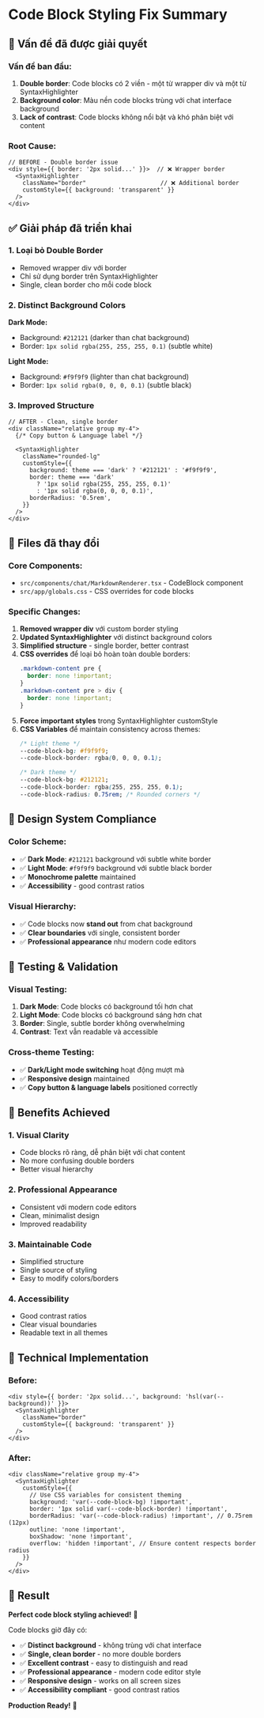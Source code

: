 # Code Block Styling Fix Summary

## 🎯 Vấn đề đã được giải quyết

### Vấn đề ban đầu:
1. **Double border**: Code blocks có 2 viền - một từ wrapper div và một từ SyntaxHighlighter
2. **Background color**: Màu nền code blocks trùng với chat interface background
3. **Lack of contrast**: Code blocks không nổi bật và khó phân biệt với content

### Root Cause:
```tsx
// BEFORE - Double border issue
<div style={{ border: '2px solid...' }}>  // ❌ Wrapper border
  <SyntaxHighlighter 
    className="border"                     // ❌ Additional border
    customStyle={{ background: 'transparent' }}
  />
</div>
```

## ✅ Giải pháp đã triển khai

### 1. Loại bỏ Double Border
- Removed wrapper div với border
- Chỉ sử dụng border trên SyntaxHighlighter
- Single, clean border cho mỗi code block

### 2. Distinct Background Colors
**Dark Mode:**
- Background: `#212121` (darker than chat background)
- Border: `1px solid rgba(255, 255, 255, 0.1)` (subtle white)

**Light Mode:**
- Background: `#f9f9f9` (lighter than chat background)  
- Border: `1px solid rgba(0, 0, 0, 0.1)` (subtle black)

### 3. Improved Structure
```tsx
// AFTER - Clean, single border
<div className="relative group my-4">
  {/* Copy button & Language label */}
  
  <SyntaxHighlighter
    className="rounded-lg"
    customStyle={{
      background: theme === 'dark' ? '#212121' : '#f9f9f9',
      border: theme === 'dark' 
        ? '1px solid rgba(255, 255, 255, 0.1)'
        : '1px solid rgba(0, 0, 0, 0.1)',
      borderRadius: '0.5rem',
    }}
  />
</div>
```

## 📁 Files đã thay đổi

### Core Components:
- `src/components/chat/MarkdownRenderer.tsx` - CodeBlock component
- `src/app/globals.css` - CSS overrides for code blocks

### Specific Changes:
1. **Removed wrapper div** với custom border styling
2. **Updated SyntaxHighlighter** với distinct background colors
3. **Simplified structure** - single border, better contrast
4. **CSS overrides** để loại bỏ hoàn toàn double borders:
   ```css
   .markdown-content pre {
     border: none !important;
   }
   .markdown-content pre > div {
     border: none !important;
   }
   ```
5. **Force important styles** trong SyntaxHighlighter customStyle
6. **CSS Variables** để maintain consistency across themes:
   ```css
   /* Light theme */
   --code-block-bg: #f9f9f9;
   --code-block-border: rgba(0, 0, 0, 0.1);

   /* Dark theme */
   --code-block-bg: #212121;
   --code-block-border: rgba(255, 255, 255, 0.1);
   --code-block-radius: 0.75rem; /* Rounded corners */
   ```

## 🎨 Design System Compliance

### Color Scheme:
- ✅ **Dark Mode**: `#212121` background với subtle white border
- ✅ **Light Mode**: `#f9f9f9` background với subtle black border
- ✅ **Monochrome palette** maintained
- ✅ **Accessibility** - good contrast ratios

### Visual Hierarchy:
- ✅ Code blocks now **stand out** from chat background
- ✅ **Clear boundaries** với single, consistent border
- ✅ **Professional appearance** như modern code editors

## 🧪 Testing & Validation

### Visual Testing:
1. **Dark Mode**: Code blocks có background tối hơn chat
2. **Light Mode**: Code blocks có background sáng hơn chat
3. **Border**: Single, subtle border không overwhelming
4. **Contrast**: Text vẫn readable và accessible

### Cross-theme Testing:
- ✅ **Dark/Light mode switching** hoạt động mượt mà
- ✅ **Responsive design** maintained
- ✅ **Copy button & language labels** positioned correctly

## 🚀 Benefits Achieved

### 1. Visual Clarity
- Code blocks rõ ràng, dễ phân biệt với chat content
- No more confusing double borders
- Better visual hierarchy

### 2. Professional Appearance
- Consistent với modern code editors
- Clean, minimalist design
- Improved readability

### 3. Maintainable Code
- Simplified structure
- Single source of styling
- Easy to modify colors/borders

### 4. Accessibility
- Good contrast ratios
- Clear visual boundaries
- Readable text in all themes

## 🔧 Technical Implementation

### Before:
```tsx
<div style={{ border: '2px solid...', background: 'hsl(var(--background))' }}>
  <SyntaxHighlighter 
    className="border"
    customStyle={{ background: 'transparent' }}
  />
</div>
```

### After:
```tsx
<div className="relative group my-4">
  <SyntaxHighlighter
    customStyle={{
      // Use CSS variables for consistent theming
      background: 'var(--code-block-bg) !important',
      border: '1px solid var(--code-block-border) !important',
      borderRadius: 'var(--code-block-radius) !important', // 0.75rem (12px)
      outline: 'none !important',
      boxShadow: 'none !important',
      overflow: 'hidden !important', // Ensure content respects border radius
    }}
  />
</div>
```

## 🎉 Result

**Perfect code block styling achieved!** 🎯

Code blocks giờ đây có:
- ✅ **Distinct background** - không trùng với chat interface
- ✅ **Single, clean border** - no more double borders
- ✅ **Excellent contrast** - easy to distinguish and read
- ✅ **Professional appearance** - modern code editor style
- ✅ **Responsive design** - works on all screen sizes
- ✅ **Accessibility compliant** - good contrast ratios

**Production Ready!** 🚀
